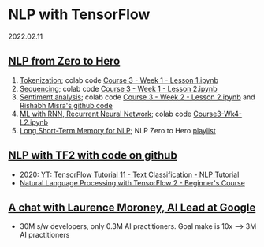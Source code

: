 # NLP with TensorFlow

2022.02.11

## [NLP from Zero to Hero](https://www.youtube.com/watch?v=fNxaJsNG3-s&list=PLQY2H8rRoyvzDbLUZkbudP-MFQZwNmU4S)

1. [Tokenization](https://www.youtube.com/watch?v=fNxaJsNG3-s); colab code [Course 3 - Week 1 - Lesson 1.ipynb](https://colab.research.google.com/github/lmoroney/dlaicourse/blob/master/TensorFlow%20In%20Practice/Course%203%20-%20NLP/Course%203%20-%20Week%201%20-%20Lesson%201.ipynb)
2. [Sequencing](https://www.youtube.com/watch?v=r9QjkdSJZ2g); colab code [Course 3 - Week 1 - Lesson 2.ipynb](https://colab.research.google.com/github/lmoroney/dlaicourse/blob/master/TensorFlow%20In%20Practice/Course%203%20-%20NLP/Course%203%20-%20Week%201%20-%20Lesson%202.ipynb)
3. [Sentiment analysis](https://www.youtube.com/watch?v=Y_hzMnRXjhI); colab code [Course 3 - Week 2 - Lesson 2.ipynb](https://colab.research.google.com/github/lmoroney/dlaicourse/blob/master/TensorFlow%20In%20Practice/Course%203%20-%20NLP/Course%203%20-%20Week%202%20-%20Lesson%202.ipynb) and [Rishabh Misra's github code](https://rishabhmisra.github.io/publications/)
4. [ML with RNN, Recurrent Neural Network](https://www.youtube.com/watch?v=OuYtk9Ymut4); colab code [Course3-Wk4-L2.ipynb](https://colab.research.google.com/github/lmoroney/dlaicourse/blob/master/TensorFlow%20In%20Practice/Course%203%20-%20NLP/Course%203%20-%20Week%204%20-%20Lesson%202%20-%20Notebook.ipynb)
5. [Long Short-Term Memory for NLP](https://www.youtube.com/watch?v=A9QVYOBjZdY); NLP Zero to Hero [playlist](https://www.youtube.com/playlist?list=PLQY2H8rRoyvzDbLUZkbudP-MFQZwNmU4S)




## [NLP with TF2 with code on github](https://github.com/python-engineer/tensorflow-course)
* [2020: YT: TensorFlow Tutorial 11 - Text Classification - NLP Tutorial](https://www.youtube.com/watch?v=kxeyoyrf2cM)
* [Natural Language Processing with TensorFlow 2 - Beginner's Course](https://www.youtube.com/watch?v=B2q5cRJvqI8)


## [A chat with Laurence Moroney, AI Lead at Google](https://www.youtube.com/watch?v=r63VMQvykac)
* 30M s/w developers, only 0.3M AI practitioners. Goal make is 10x --> 3M AI practitioners
